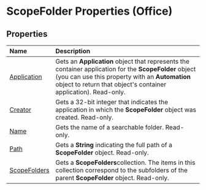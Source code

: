 
# ScopeFolder Properties (Office)

## Properties



|**Name**|**Description**|
|:-----|:-----|
| [Application](5a77b1b5-36dd-babf-a615-28c8e9c2fad1.md)|Gets an  **Application** object that represents the container application for the **ScopeFolder** object (you can use this property with an **Automation** object to return that object's container application). Read-only.|
| [Creator](ac093f1c-1d54-58f2-f8f1-55ecf69f54b0.md)|Gets a 32-bit integer that indicates the application in which the  **ScopeFolder** object was created. Read-only.|
| [Name](da1cc239-2988-2b57-11d1-8313ae3d5566.md)|Gets the name of a searchable folder. Read-only.|
| [Path](744d1d00-ecbf-b0ad-e119-8f4267f5f7c5.md)|Gets a  **String** indicating the full path of a **ScopeFolder** object. Read-only.|
| [ScopeFolders](e3e6ef0f-46b9-1b8c-c115-ab4832c3fb8a.md)|Gets a  **ScopeFolders**collection. The items in this collection correspond to the subfolders of the parent  **ScopeFolder** object. Read-only.|
